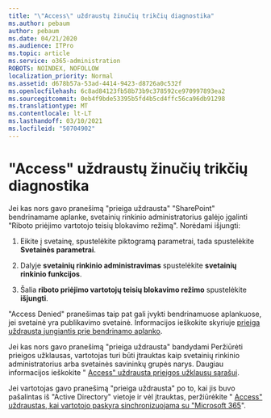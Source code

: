 ```yaml
---
title: "\"Access\" uždraustų žinučių trikčių diagnostika"
ms.author: pebaum
author: pebaum
ms.date: 04/21/2020
ms.audience: ITPro
ms.topic: article
ms.service: o365-administration
ROBOTS: NOINDEX, NOFOLLOW
localization_priority: Normal
ms.assetid: d678b57a-53ad-4414-9423-d8726a0c532f
ms.openlocfilehash: 6c8ad84123fb58b73b9c378592ce970997893ea2
ms.sourcegitcommit: 0eb4f9bde53395b5fd4b5cd4ffc56ca96db91298
ms.translationtype: MT
ms.contentlocale: lt-LT
ms.lasthandoff: 03/10/2021
ms.locfileid: "50704902"
---
```

# <a name="troubleshoot-access-denied-messages"></a>"Access" uždraustų žinučių trikčių diagnostika

Jei kas nors gavo pranešimą "prieiga uždrausta" "SharePoint" bendrinamame aplanke, svetainių rinkinio administratorius galėjo įgalinti "Riboto priėjimo vartotojo teisių blokavimo režimą". Norėdami išjungti: 
  
1. Eikite į svetainę, spustelėkite piktogramą parametrai, tada spustelėkite **Svetainės parametrai**.
    
2. Dalyje **svetainių rinkinio administravimas** spustelėkite **svetainių rinkinio funkcijos**.
    
3. Šalia **riboto priėjimo vartotojų teisių blokavimo režimo** spustelėkite **išjungti**.
    
"Access Denied" pranešimas taip pat gali įvykti bendrinamuose aplankuose, jei svetainė yra publikavimo svetainė. Informacijos ieškokite skyriuje [prieiga uždrausta jungiantis prie bendrinamo aplanko](https://answers.microsoft.com/windows/forum/windows_7-files/access-denied-to-share-folder/79fae49d-cddf-4845-8ac8-c141884d85fb).
  
Jei kas nors gavo pranešimą "prieiga uždrausta" bandydami Peržiūrėti prieigos užklausas, vartotojas turi būti įtrauktas kaip svetainių rinkinio administratorius arba svetainės savininkų grupės narys. Daugiau informacijos ieškokite " [Access" uždrausta prieigos užklausų sąrašui](https://go.microsoft.com/fwlink/?linkid=2004220).
  
Jei vartotojas gavo pranešimą "prieiga uždrausta" po to, kai jis buvo pašalintas iš "Active Directory" vietoje ir vėl įtrauktas, peržiūrėkite " [Access" uždraustas, kai vartotojo paskyra sinchronizuojama su "Microsoft 365](https://go.microsoft.com/fwlink/?linkid=2004318)".
  

